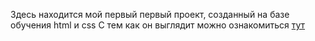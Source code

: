 Здесь находится мой первый первый проект, созданный на базе обучения html и css
С тем как он выглядит можно ознакомиться [тут](https://alar1us.github.io/resume/)
